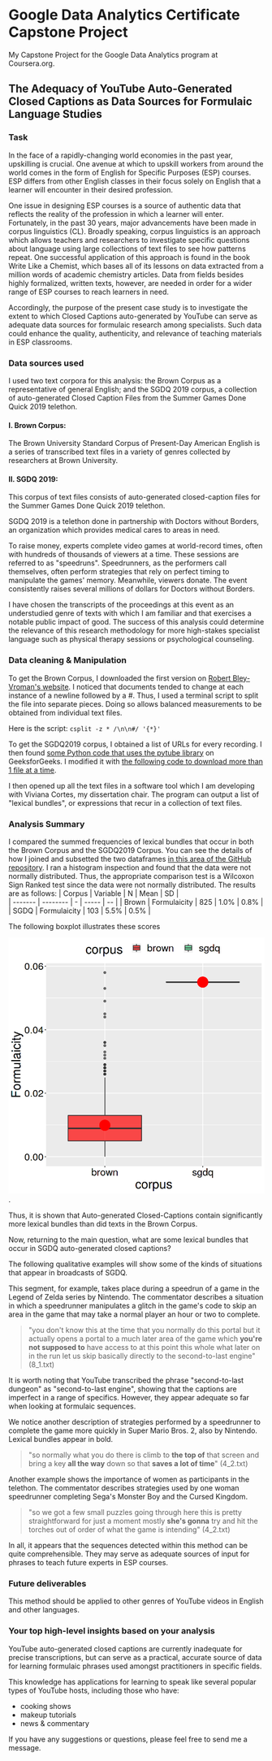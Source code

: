 # Google Data Analytics Certificate Capstone Project

My Capstone Project for the Google Data Analytics program at Coursera.org.

## The Adequacy of YouTube Auto-Generated Closed Captions as Data Sources for Formulaic Language Studies

### Task

In the face of a rapidly-changing world economies in the past year, upskilling is crucial. One avenue at which to upskill workers from around the world comes in the form of English for Specific Purposes (ESP) courses. ESP differs from other English classes in their focus solely on English that a learner will encounter in their desired profession.

One issue in designing ESP courses is a source of authentic data that reflects the reality of the profession in which a learner will enter. Fortunately, in the past 30 years, major advancements have been made in corpus linguistics (CL). Broadly speaking, corpus linguistics is an approach which allows teachers and researchers to investigate specific questions about language using large collections of text files to see how patterns repeat. One successful application of this approach is found in the book Write Like a Chemist, which bases all of its lessons on data extracted from a million words of academic chemistry articles. Data from fields besides highly formalized, written texts, however, are needed in order for a wider range of ESP courses to reach learners in need.

Accordingly, the purpose of the present case study is to investigate the extent to which Closed Captions auto-generated by  YouTube can serve as adequate data sources for formulaic research among specialists. Such data could enhance the quality, authenticity, and relevance of teaching materials in ESP classrooms.

### Data sources used

I used two text corpora for this analysis: the Brown Corpus as a representative of general English; and the SGDQ 2019 corpus, a collection of auto-generated Closed Caption Files from the Summer Games Done Quick 2019 telethon.

#### I. Brown Corpus:

The Brown University Standard Corpus of Present-Day American English is a series of transcribed text files in a variety of genres collected by researchers at Brown University. 

#### II. SGDQ 2019:

This corpus of text files consists of auto-generated closed-caption files for the Summer Games Done Quick 2019 telethon.

SGDQ 2019 is a telethon done in partnership with Doctors without Borders, an organization which provides medical cares to areas in need.

To raise money, experts complete video games at world-record times, often with hundreds of thousands of viewers at a time. These sessions are referred to as "speedruns".  Speedrunners, as the performers call themselves, often perform strategies that rely on perfect timing to manipulate the games' memory. Meanwhile, viewers donate. The event consistently raises several millions of dollars for Doctors without Borders.

I have chosen the transcripts of the proceedings at this event as an understudied  genre of texts with which I am familiar and that exercises a notable public impact of good. The success of this analysis could determine the relevance of this research methodology for more high-stakes specialist language such as physical therapy sessions or psychological counseling.


### Data cleaning & Manipulation

To get the Brown Corpus, I downloaded the first version on [Robert Bley-Vroman's website](http://www.sls.hawaii.edu/bley-vroman/brown_corpus.html). I noticed that documents tended to change at each instance of a newline followed by a #. Thus, I used a terminal script to split the file into separate pieces. Doing so allows balanced measurements to be obtained from individual text files.

Here is the script:
`csplit -z * /\n\n#/ '{*}'`

To get the SGDQ2019 corpus, I obtained a list of URLs for every recording. I then found [some Python code that uses the pytube library](https://www.geeksforgeeks.org/python-downloading-captions-from-youtube/) on GeeksforGeeks. I modified it with [the following code to download more than 1 file at a time](https://github.com/lexicalmichaellake/lake_google_data_analytics_capstone_project/blob/main/caption_downloader_converter.py).

I then opened up all the text files in a software tool which I am developing with Viviana Cortes, my dissertation chair. The program can output a list of "lexical bundles", or expressions that recur in a collection of text files.  

### Analysis Summary 

I compared the summed frequencies of lexical bundles that occur in both the Brown Corpus and the SGDQ2019 Corpus. You can see the details of how I joined and subsetted the two dataframes [in this area of the GitHub repository](https://github.com/lexicalmichaellake/lake_google_data_analytics_capstone_project/blob/main/SGDQ2019%20and%20the%20Adequacy%20of%20Youtube%20Auto-CC.R). I ran a histogram inspection and found that the data were not normally distributed. Thus, the appropriate comparison test is a Wilcoxon Sign Ranked test since the data were not normally distributed.
The results are as follows: 
|  Corpus | Variable | N |  Mean | SD |   
| ------- | -------- | - | ----- | -- |
| Brown |  Formulaicity | 825 | 1.0% | 0.8% |
| SGDQ |  Formulaicity | 103 | 5.5% | 0.5% |

The following boxplot illustrates these scores

![Boxplot of mean formualicity scores in both corpora](https://github.com/lexicalmichaellake/lake_google_data_analytics_capstone_project/blob/main/all_formualicity_boxplot.png "Boxplot of mean formualicity scores in both corpora").

Thus, it is shown that Auto-generated Closed-Captions contain significantly more lexical bundles than did texts in the Brown Corpus.

Now, returning to the main question, what are some lexical bundles that occur in SGDQ auto-generated closed captions?

The following qualitative examples will show some of the kinds of situations that appear in broadcasts of SGDQ.

This segment, for example, takes place during a speedrun of a game in the Legend of Zelda series by Nintendo. The commentator describes a situation in which a speedrunner manipulates a glitch in the game's code to skip an area in the game that may take a normal player an hour or two to complete. 

> "you don't know this at the time that you normally do this portal but it actually opens a portal to a much later area of the game which **you're not supposed to** have access to at this point this whole what later on in the run let us skip basically directly to the second-to-last engine" (8_1.txt)

It is worth noting that YouTube transcribed the phrase "second-to-last dungeon" as "second-to-last engine", showing that the captions are imperfect in a range of specifics. However, they appear adequate so far when looking at formulaic sequences. 

We notice another description of strategies performed by a speedrunner to complete the game more quickly in Super Mario Bros. 2, also by Nintendo. Lexical bundles appear in bold. 

> "so normally what you do there is climb to **the top of** that screen and bring a key **all the way** down so that **saves a lot of time**" (4_2.txt)

Another example shows the importance of women as participants in the telethon. The commentator describes strategies used by one woman speedrunner completing Sega's Monster Boy and the Cursed Kingdom.

> "so we got a few small puzzles going through here this is pretty straightforward for just a moment mostly **she's gonna** try and hit the torches out of order of what the game is intending" (4_2.txt)

In all, it appears that the sequences detected within this method can be quite comprehensible. They may serve as adequate sources of input for phrases to teach future experts in ESP courses.


### Future deliverables 

This method should be applied to other genres of YouTube videos in English and other languages. 

### Your top high-level insights based on your analysis

YouTube auto-generated closed captions are currently inadequate for precise transcriptions, but can serve as a practical, accurate source of data for learning formulaic phrases used amongst practitioners in specific fields.

This knowledge has applications for learning to speak like several popular types of YouTube hosts, including those who have:
* cooking shows
* makeup tutorials
* news & commentary

If you have any suggestions or questions, please feel free to send me a message.
